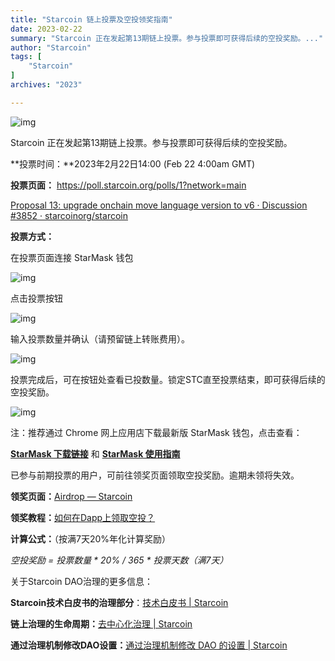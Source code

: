 ```yaml
---
title: "Starcoin 链上投票及空投领奖指南"
date: 2023-02-22
summary: "Starcoin 正在发起第13期链上投票。参与投票即可获得后续的空投奖励。..."
author: "Starcoin"
tags: [
    "Starcoin"
]
archives: "2023"

---
```


![img](https://miro.medium.com/max/1400/1*R8KnxJHQYXh8e7r76Tr-IA.png)

Starcoin 正在发起第13期链上投票。参与投票即可获得后续的空投奖励。

**投票时间：**2023年2月22日14:00 (Feb 22 4:00am GMT)

**投票页面：**
https://poll.starcoin.org/polls/1?network=main

[Proposal 13: upgrade onchain move language version to v6 · Discussion #3852 · starcoinorg/starcoin](https://github.com/starcoinorg/starcoin/discussions/3852#discussioncomment-5059485)

**投票方式：**

在投票页面连接 StarMask 钱包

![img](https://miro.medium.com/max/1400/1*TZZm6ok8465M1G6pcsG2wg.png)

点击投票按钮

![img](https://miro.medium.com/max/1400/1*BzTVt14LDBKOQPu3I5vMNQ.png)

输入投票数量并确认（请预留链上转账费用）。

![img](https://miro.medium.com/max/1400/1*YYugR0-9EywF_tyN5GFFBA.png)

投票完成后，可在按钮处查看已投数量。锁定STC直至投票结束，即可获得后续的空投奖励。

![img](https://miro.medium.com/max/1400/1*BgGNQRec4nYra3gspoRctA.png)

注：推荐通过 Chrome 网上应用店下载最新版 StarMask 钱包，点击查看：

[**StarMask 下载链接**](https://chrome.google.com/webstore/detail/starmask/mfhbebgoclkghebffdldpobeajmbecfk/related?hl=zh-CN) 和 [**StarMask 使用指南**](https://www.youtube.com/watch?v=vNPuM7A714c)

已参与前期投票的用户，可前往领奖页面领取空投奖励。逾期未领将失效。

**领奖页面：**[Airdrop — Starcoin](https://airdrop.starcoin.org/)

**领奖教程：**[如何在Dapp上领取空投？](https://b.xiumi.us/board/v5/5dGxs/308620481)

**计算公式：**（按满7天20%年化计算奖励）

*空投奖励 = 投票数量 \* 20% / 365 \* 投票天数（满7天）*

关于Starcoin DAO治理的更多信息：

**Starcoin技术白皮书的治理部分**：[技术白皮书 | Starcoin](https://starcoin.org/zh/overview/technology_whitepaper/)

**链上治理的生命周期：**[去中心化治理 | Starcoin](https://starcoin.org/zh/developer/key_concepts/dao_governance/)

**通过治理机制修改DAO设置：**[通过治理机制修改 DAO 的设置 | Starcoin](https://starcoin.org/zh/developer/cli/modify_dao_config/)
